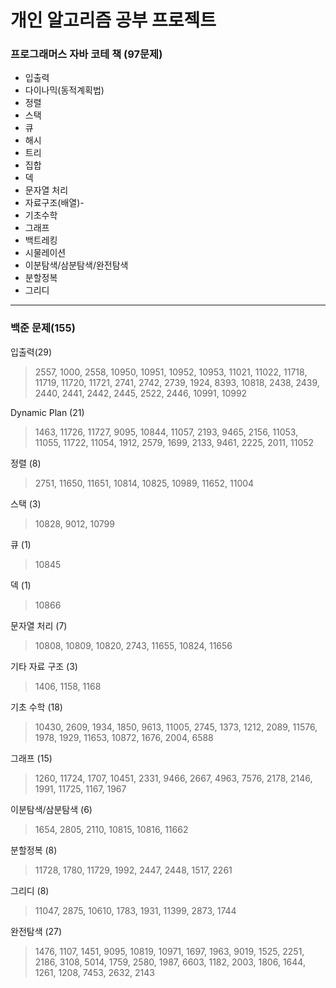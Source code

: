 # 개인 알고리즘 공부 프로젝트

### 프로그래머스 자바 코테 책 (97문제)
- 입출력
- 다이나믹(동적계획법)
- 정렬
- 스택
- 큐
- 해시
- 트리
- 집합
- 덱
- 문자열 처리
- 자료구조(배열)-
- 기초수학
- 그래프
- 백트레킹
- 시물레이션
- 이분탐색/삼분탐색/완전탐색
- 분할정복
- 그리디

---

### 백준 문제(155)

입출력(29)
> 2557, 1000, 2558, 10950, 10951, 10952, 10953, 11021, 11022, 11718, 11719, 11720, 11721, 2741, 2742, 2739, 1924, 8393, 10818, 2438, 2439, 2440, 2441, 2442, 2445, 2522, 2446, 10991, 10992

Dynamic Plan (21)
> 1463, 11726, 11727, 9095, 10844, 11057, 2193, 9465, 2156, 11053, 11055, 11722, 11054, 1912, 2579, 1699, 2133, 9461, 2225, 2011, 11052

정렬 (8)
> 2751, 11650, 11651, 10814, 10825, 10989, 11652, 11004

스택 (3)
> 10828, 9012, 10799

큐 (1)
> 10845

덱 (1)
> 10866

문자열 처리 (7)
> 10808, 10809, 10820, 2743, 11655, 10824, 11656

기타 자료 구조 (3)
> 1406, 1158, 1168

기초 수학 (18)
> 10430, 2609, 1934, 1850, 9613, 11005, 2745, 1373, 1212, 2089, 11576, 1978, 1929, 11653, 10872, 1676, 2004, 6588

그래프 (15)
> 1260, 11724, 1707, 10451, 2331, 9466, 2667, 4963, 7576, 2178, 2146, 1991, 11725, 1167, 1967

이분탐색/삼분탐색 (6)
> 1654, 2805, 2110, 10815, 10816, 11662

분할정복 (8)
> 11728, 1780, 11729, 1992, 2447, 2448, 1517, 2261

그리디 (8)
> 11047, 2875, 10610, 1783, 1931, 11399, 2873, 1744

완전탐색 (27)
> 1476, 1107, 1451, 9095, 10819, 10971, 1697, 1963, 9019, 1525, 2251, 2186, 3108, 5014, 1759, 2580, 1987, 6603, 1182, 2003, 1806, 1644, 1261, 1208, 7453, 2632, 2143